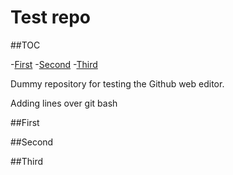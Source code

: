 # Test repo

##TOC

-[First](#First)
-[Second](#Second)
-[Third](#Third)

Dummy repository for testing the Github web editor.

Adding lines over git bash

##First

##Second

##Third
